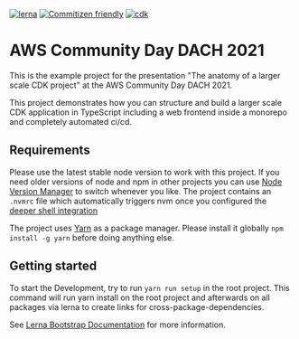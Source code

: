 [![lerna](https://img.shields.io/badge/maintained%20with-lerna-cc00ff.svg)](https://lerna.js.org/)
[![Commitizen friendly](https://img.shields.io/badge/commitizen-friendly-brightgreen.svg)](http://commitizen.github.io/cz-cli/)
[![cdk](https://img.shields.io/badge/built%20with-cdk-%23ec7211)](https://aws.amazon.com/cdk/)

# AWS Community Day DACH 2021

This is the example project for the presentation "The anatomy of a larger scale CDK project" at the AWS Community Day DACH 2021.

This project demonstrates how you can structure and build a larger scale CDK application in TypeScript including a web frontend inside a monorepo and completely automated ci/cd.

## Requirements

Please use the latest stable node version to work with this project.
If you need older versions of node and npm in other projects you can use [Node Version Manager](https://github.com/nvm-sh/nvm) to switch whenever you like. The project contains an `.nvmrc` file which automatically triggers nvm once you configured the [deeper shell integration](https://github.com/nvm-sh/nvm#deeper-shell-integration)

The project uses [Yarn](https://yarnpkg.com) as a package manager. Please install it globally `npm install -g yarn` before doing anything else.

## Getting started

To start the Development, try to run `yarn run setup` in the root project.
This command will run yarn install on the root project and afterwards on all packages via lerna to create links for cross-package-dependencies.

See [Lerna Bootstrap Documentation](https://github.com/lerna/lerna/tree/master/commands/bootstrap#readme) for more information.
